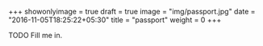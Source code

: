 +++
showonlyimage = true
draft = true
image = "img/passport.jpg"
date = "2016-11-05T18:25:22+05:30"
title = "passport"
weight = 0
+++

TODO Fill me in.

